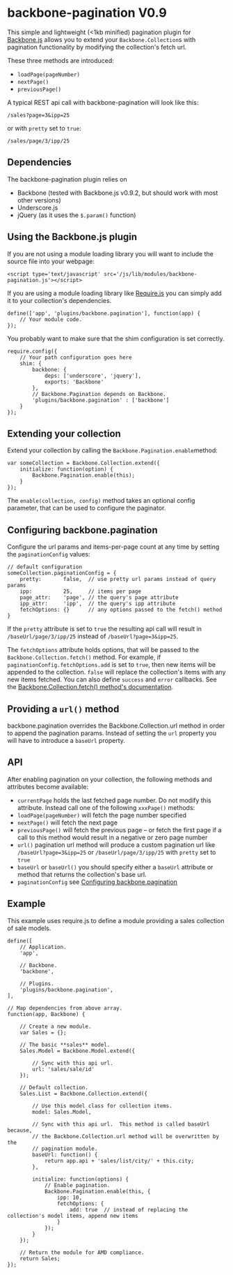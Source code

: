 backbone-pagination V0.9
========================

This simple and lightweight (<1kb minified) pagination plugin for [Backbone.js](http://backbone.js) allows you to extend your ```Backbone.Collection```s with pagination functionality by modifying the collection's fetch url.

These three methods are introduced:

* ```loadPage(pageNumber)```
* ```nextPage()```
* ```previousPage()```

A typical REST api call with backbone-pagination will look like this:

    /sales?page=3&ipp=25

or with ```pretty``` set to ```true```:

    /sales/page/3/ipp/25

Dependencies
------------

The backbone-pagination plugin relies on
* Backbone (tested with Backbone.js v0.9.2, but should work with most other versions)
* Underscore.js
* jQuery (as it uses the ```$.param()``` function)

Using the Backbone.js plugin
----------------------------

If you are not using a module loading library you will want to include the source file into your webpage:

    <script type='text/javascript' src='/js/lib/modules/backbone-pagination.js'></script>

If you are using a module loading library like [Require.js](http://require.js) you can simply add it to your collection's dependencies.

    define(['app', 'plugins/backbone.pagination'], function(app) {
        // Your module code.
    });

You probably want to make sure that the shim configuration is set correctly.

    require.config({
		// Your path configuration goes here
  		shim: {
    	    backbone: {
                deps: ['underscore', 'jquery'],
                exports: 'Backbone'
            },
            // Backbone.Pagination depends on Backbone.
            'plugins/backbone.pagination' : ['backbone']
        }
    });  

Extending your collection
-------------------------

Extend your collection by calling the ```Backbone.Pagination.enable```method:

    var someCollection = Backbone.Collection.extend({
    	initialize: function(option) {
    		Backbone.Pagination.enable(this);
    	}
    });

The ```enable(collection, config)``` method takes an optional config parameter, that can be used to configure the paginator.

Configuring backbone.pagination
-------------------------------

Configure the url params and items-per-page count at any time by setting the ```paginationConfig``` values:

	// default configuration
    someCollection.paginationConfig = {
        pretty:       false,  // use pretty url params instead of query params
    	ipp:          25,     // items per page
    	page_attr:    'page', // the query's page attribute
    	ipp_attr:     'ipp',  // the query's ipp attribute
    	fetchOptions: {}      // any options passed to the fetch() method
    }

If the ```pretty``` attribute is set to ```true``` the resulting api call will result in ```/baseUrl/page/3/ipp/25``` instead of ```/baseUrl?page=3&ipp=25```.

The ```fetchOptions``` attribute holds options, that will be passed to the ```Backbone.Collection.fetch()``` method. For example, if ```paginationConfig.fetchOptions.add``` is set to ```true```, then new items will be appended to the collection. ```false``` will replace the collection's items with any new items fetched. You can also define ```success``` and ```error``` callbacks. See the [Backbone.Collection.fetch() method's documentation](http://backbonejs.org/#Collection-fetch).

Providing a ```url()``` method
------------------------------

backbone.pagination overrides the Backbone.Collection.url method in order to append the pagination params. Instead of setting the ```url``` property you will have to introduce a ```baseUrl``` property.

API
---

After enabling pagination on your collection, the following methods and attributes become available:

* ```currentPage``` holds the last fetched page number. Do not modify this attribute. Instead call one of the following ```xxxPage()``` methods:
* ```loadPage(pageNumber)``` will fetch the page number specified
* ```nextPage()``` will fetch the next page
* ```previousPage()``` will fetch the previous page – or fetch the first page if a call to this method would result in a negative or zero page number
* ```url()``` pagination url method will produce a custom pagination url like ```/baseUrl?page=3&ipp=25``` or ```/baseUrl/page/3/ipp/25``` with ```pretty``` set to ```true```
* ```baseUrl``` or ```baseUrl()``` you should specify either a ```baseUrl``` attribute or method that returns the collection's base url.
* ```paginationConfig``` see [Configuring backbone.pagination](#configuring-backbonepagination)

Example
-------

This example uses require.js to define a module providing a sales collection of sale models.

    define([
        // Application.
        'app',

        // Backbone.
        'backbone',

        // Plugins.
        'plugins/backbone.pagination',
    ],

    // Map dependencies from above array.
    function(app, Backbone) {
    
        // Create a new module.
        var Sales = {};
    
        // The basic **sales** model.
        Sales.Model = Backbone.Model.extend({
    
            // Sync with this api url.
            url: 'sales/sale/id'
        });
    
        // Default collection.
        Sales.List = Backbone.Collection.extend({
    
            // Use this model class for collection items.
            model: Sales.Model,
    
            // Sync with this api url.  This method is called baseUrl because,
            // the Backbone.Collection.url method will be overwritten by the
            // pagination module.
            baseUrl: function() {
                return app.api + 'sales/list/city/' + this.city;
            },
    
            initialize: function(options) {
                // Enable pagination.
                Backbone.Pagination.enable(this, {
                    ipp: 10,
                    fetchOptions: {
                        add: true  // instead of replacing the collection's model items, append new items
                    }
                });
            }
        });
    
        // Return the module for AMD compliance.
        return Sales;
    });

